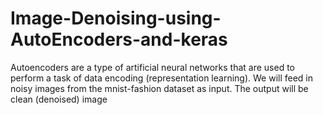 # Image-Denoising-using-AutoEncoders-and-keras
Autoencoders are a type of artificial neural networks that are used to perform a task of data encoding (representation learning).
We will feed in noisy images from the mnist-fashion dataset as input.
The output will be clean (denoised) image
